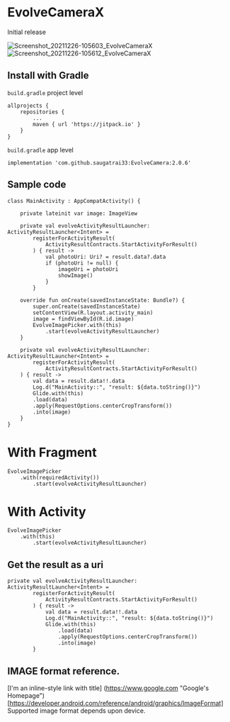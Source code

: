 # EvolveCameraX
Initial release

![Screenshot_20211226-105603_EvolveCameraX](https://user-images.githubusercontent.com/22369188/147399535-0da7cf8d-9f9c-47f9-9392-4021f6ae33e8.jpg)
![Screenshot_20211226-105612_EvolveCameraX](https://user-images.githubusercontent.com/22369188/147399537-e0bd8455-3dfb-4bd3-8624-eb9fa4333071.jpg)


## Install with Gradle

```build.gradle``` project level

```
allprojects {
	repositories {
		...
		maven { url 'https://jitpack.io' }
	}
}
```
  
```build.gradle``` app level
```
implementation 'com.github.saugatrai33:EvolveCamera:2.0.6'
```
  
## Sample code
```
class MainActivity : AppCompatActivity() {

    private lateinit var image: ImageView

    private val evolveActivityResultLauncher: ActivityResultLauncher<Intent> =
        registerForActivityResult(
            ActivityResultContracts.StartActivityForResult()
        ) { result ->
            val photoUri: Uri? = result.data?.data
            if (photoUri != null) {
                imageUri = photoUri
                showImage()
            }
        }

    override fun onCreate(savedInstanceState: Bundle?) {
        super.onCreate(savedInstanceState)
        setContentView(R.layout.activity_main)
        image = findViewById(R.id.image)
        EvolveImagePicker.with(this)
            .start(evolveActivityResultLauncher)
    }
    
    private val evolveActivityResultLauncher: ActivityResultLauncher<Intent> =
		registerForActivityResult(
		    ActivityResultContracts.StartActivityForResult()
	) { result ->
	    val data = result.data!!.data
	    Log.d("MainActivity::", "result: ${data.toString()}")
	    Glide.with(this)
		.load(data)
		.apply(RequestOptions.centerCropTransform())
		.into(image)
	}
}
```

# With Fragment
```
EvolveImagePicker
	.with(requiredActivity())
        .start(evolveActivityResultLauncher)
```
  


# With Activity
```
EvolveImagePicker
	.with(this)
        .start(evolveActivityResultLauncher)
```

## Get the result as a uri
```
private val evolveActivityResultLauncher: ActivityResultLauncher<Intent> =
        registerForActivityResult(
            ActivityResultContracts.StartActivityForResult()
        ) { result ->
            val data = result.data!!.data
            Log.d("MainActivity::", "result: ${data.toString()}")
            Glide.with(this)
                .load(data)
                .apply(RequestOptions.centerCropTransform())
                .into(image)
        }
```

## IMAGE format reference.
[I'm an inline-style link with title] (https://www.google.com "Google's Homepage")
[https://developer.android.com/reference/android/graphics/ImageFormat] Supported image format depends upon device.
